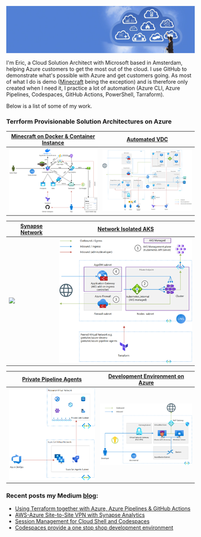 ![](images/1517654827293.jpeg)

I'm Eric, a Cloud Solution Architect with Microsoft based in Amsterdam, helping Azure customers to get the most out of the cloud. 
I use GitHub to demonstrate what's possible with Azure and get customers going. As most of what I do is demo ([Minecraft](https://github.com/geekzter/azure-minecraft-docker) being the exception) and is therefore only created when I need it, I practice a lot of automation (Azure CLI, Azure Pipelines, Codespaces, GitHub Actions, PowerShell, Tarraform). 

Below is a list of some of my work.


### Terrform Provisionable Solution Architectures on Azure


[Minecraft on Docker & Container Instance](https://github.com/geekzter/azure-minecraft-docker) | [Automated VDC](https://github.com/geekzter/azure-vdc)
--- | --- 
<a href="https://github.com/geekzter/azure-minecraft-docker"><img width="360" src="https://github.com/geekzter/azure-minecraft-docker/raw/main/visuals/diagram.png"></a> | <a href="https://github.com/geekzter/azure-vdc"><img width="360" src="https://github.com/geekzter/azure-vdc/raw/master/diagram.png"></a>


[Synapse Network](https://github.com/geekzter/synapse-performance) | [Network Isolated AKS](https://github.com/geekzter/azure-aks)
--- | --- 
<a href="https://github.com/geekzter/synapse-performance"><img width="360" src="https://github.com/geekzter/synapse-performance/raw/main/visuals/overview.png"></a> | <a href="https://github.com/geekzter/azure-aks"><img width="360" src="https://github.com/geekzter/azure-aks/raw/main/visuals/diagram.png"></a> 


[Private Pipeline Agents](https://github.com/geekzter/azure-pipeline-agents) | [Development Environment on Azure](https://github.com/geekzter/azure-devenv)
--- | --- 
<a href="https://github.com/geekzter/azure-pipeline-agents"><img width="360" src="https://github.com/geekzter/azure-pipeline-agents/raw/master/visuals/diagram.png"></a> | <a href="https://github.com/geekzter/azure-devenv"><img width="360" src="https://github.com/geekzter/azure-devenv/raw/master/visuals/region.png"></a> 



### Recent posts my Medium [blog](https://geekzter.medium.com/):
- [Using Terraform together with Azure, Azure Pipelines & GitHub Actions](https://geekzter.medium.com/using-terraform-with-azure-azure-pipelines-github-actions-86e043bd0d9e)
- [AWS-Azure Site-to-Site VPN with Synapse Analytics](https://geekzter.medium.com/aws-azure-site-to-site-vpn-with-synapse-analytics-d38af287b388)
- [Session Management for Cloud Shell and Codespaces](https://geekzter.medium.com/session-management-for-cloud-shell-and-codespaces-29f474925c53)
- [Codespaces provide a one stop shop development environment](https://geekzter.medium.com/codespaces-provide-a-one-stop-shop-development-environment-8fbad6716d53)

